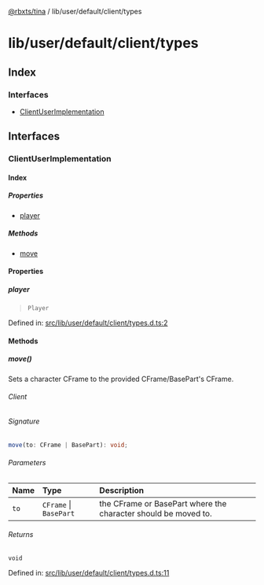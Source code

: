 [@rbxts/tina](modules.md) / lib/user/default/client/types

# lib/user/default/client/types

## Index

### Interfaces

- [ClientUserImplementation](lib_user_default_client_types.md#clientuserimplementation)

## Interfaces

### ClientUserImplementation

#### Index

##### Properties

- [player](lib_user_default_client_types.md#player)

##### Methods

- [move](lib_user_default_client_types.md#move)

#### Properties

##### player

> `Player`

Defined in: [src/lib/user/default/client/types.d.ts:2](https://github.com/AetherInteractiveLtd/Tina/blob/7f2c41e/src/lib/user/default/client/types.d.ts#L2)

#### Methods

##### move()

Sets a character CFrame to the provided CFrame/BasePart's CFrame.

###### Client

###### Signature

```ts
move(to: CFrame | BasePart): void;
```

###### Parameters

| Name | Type                   | Description                                                    |
| :--- | :--------------------- | :------------------------------------------------------------- |
| `to` | `CFrame` \| `BasePart` | the CFrame or BasePart where the character should be moved to. |

###### Returns

`void`

Defined in: [src/lib/user/default/client/types.d.ts:11](https://github.com/AetherInteractiveLtd/Tina/blob/7f2c41e/src/lib/user/default/client/types.d.ts#L11)

